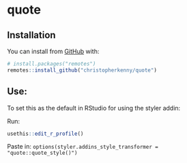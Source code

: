 
<!-- README.md is generated from README.Rmd. Please edit that file -->

# quote

<!-- badges: start -->
<!-- badges: end -->

## Installation

You can install from [GitHub](https://github.com/christopherkenny/quote)
with:

``` r
# install.packages("remotes")
remotes::install_github("christopherkenny/quote")
```

## Use:

To set this as the default in RStudio for using the styler addin:

Run:

``` r
usethis::edit_r_profile()
```

Paste in:
`options(styler.addins_style_transformer = "quote::quote_style()")`
